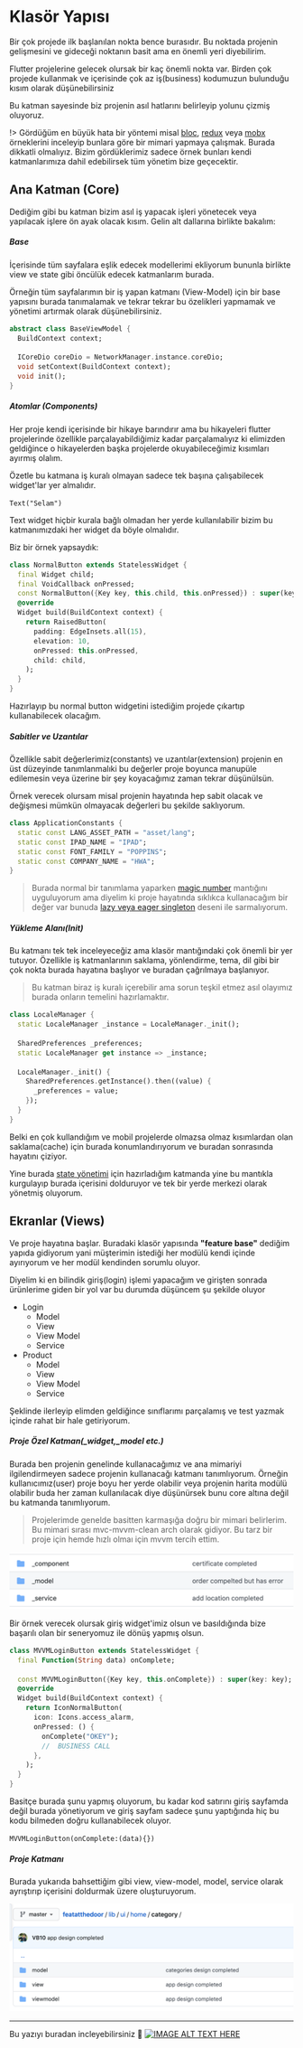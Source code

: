 # Klasör Yapısı

Bir çok projede ilk başlanılan nokta bence burasıdır. Bu noktada projenin gelişmesini ve gideceği noktanın basit ama en önemli yeri diyebilirim.

Flutter projelerine gelecek olursak bir kaç önemli nokta var. Birden çok projede kullanmak ve içerisinde çok az iş(business) kodumuzun bulunduğu kısım olarak düşünebilirsiniz

Bu katman sayesinde biz projenin asıl hatlarını belirleyip yolunu çizmiş oluyoruz.

!> Gördüğüm en büyük hata bir yöntemi misal [bloc](https://pub.dev/packages/bloc), [redux](https://pub.dev/packages/redux) veya [mobx](https://pub.dev/packages/mobx) örneklerini inceleyip bunlara göre bir mimari yapmaya çalışmak. Burada dikkatli olmalıyız. Bizim gördüklerimiz sadece örnek bunları kendi katmanlarımıza dahil edebilirsek tüm yönetim bize geçecektir.

## Ana Katman (Core)

Dediğim gibi bu katman bizim asıl iş yapacak işleri yönetecek veya yapılacak işlere ön ayak olacak kısım. Gelin alt dallarına birlikte bakalım:

##### Base

İçerisinde tüm sayfalara eşlik edecek modellerimi ekliyorum bununla birlikte view ve state gibi öncülük edecek katmanlarım burada.

Örneğin tüm sayfalarımın bir iş yapan katmanı (View-Model) için bir base yapısını burada tanımalamak ve tekrar tekrar bu özelikleri yapmamak ve yönetimi artırmak olarak düşünebilirsiniz.

```dart
abstract class BaseViewModel {
  BuildContext context;

  ICoreDio coreDio = NetworkManager.instance.coreDio;
  void setContext(BuildContext context);
  void init();
}
```

##### Atomlar (Components)

Her proje kendi içerisinde bir hikaye barındırır ama bu hikayeleri flutter projelerinde özellikle parçalayabildiğimiz kadar parçalamalıyız ki elimizden geldiğince o hikayelerden başka projelerde okuyabileceğimiz kısımları ayırmış olalım.

Özetle bu katmana iş kuralı olmayan sadece tek başına çalışabilecek widget'lar yer almalıdır.

`Text("Selam")`

Text widget hiçbir kurala bağlı olmadan her yerde kullanılabilir bizim bu katmanımızdaki her widget da böyle olmalıdır.

Biz bir örnek yapsaydık:

```dart
class NormalButton extends StatelessWidget {
  final Widget child;
  final VoidCallback onPressed;
  const NormalButton({Key key, this.child, this.onPressed}) : super(key: key);
  @override
  Widget build(BuildContext context) {
    return RaisedButton(
      padding: EdgeInsets.all(15),
      elevation: 10,
      onPressed: this.onPressed,
      child: child,
    );
  }
}
```

Hazırlayıp bu normal button widgetini istediğim projede çıkartıp kullanabilecek olacağım.

##### Sabitler ve Uzantılar

Özellikle sabit değerlerimiz(constants) ve uzantılar(extension) projenin en üst düzeyinde tanımlanmalıki bu değerler proje boyunca manupüle edilemesin veya üzerine bir şey koyacağımız zaman tekrar düşünülsün.

Örnek verecek olursam misal projenin hayatında hep sabit olacak ve değişmesi mümkün olmayacak değerleri bu şekilde saklıyorum.

```dart
class ApplicationConstants {
  static const LANG_ASSET_PATH = "asset/lang";
  static const IPAD_NAME = "IPAD";
  static const FONT_FAMILY = "POPPINS";
  static const COMPANY_NAME = "HWA";
}
```

> Burada normal bir tanımlama yaparken [magic number](https://help.semmle.com/wiki/display/JAVA/Magic+numbers#:~:text=A%20magic%20number%20is%20a,for%20other%20programmers%20to%20understand.) mantığını uyguluyorum ama diyelim ki proje hayatında sıklıkca kullanacağım bir değer var bunuda [lazy veya eager singleton](https://www.journaldev.com/1377/java-singleton-design-pattern-best-practices-examples) deseni ile sarmalıyorum.

##### Yükleme Alanı(Init)

Bu katmanı tek tek inceleyeceğiz ama klasör mantığındaki çok önemli bir yer tutuyor. Özellikle iş katmanlarının saklama, yönlendirme, tema, dil gibi bir çok nokta burada hayatına başlıyor ve buradan çağrılmaya başlanıyor.

> Bu katman biraz iş kuralı içerebilir ama sorun teşkil etmez asıl olayımız burada onların temelini hazırlamaktır.

```dart
class LocaleManager {
  static LocaleManager _instance = LocaleManager._init();

  SharedPreferences _preferences;
  static LocaleManager get instance => _instance;

  LocaleManager._init() {
    SharedPreferences.getInstance().then((value) {
      _preferences = value;
    });
  }
}
```

Belki en çok kullandığım ve mobil projelerde olmazsa olmaz kısımlardan olan saklama(cache) için burada konumlandırıyorum ve buradan sonrasında hayatını çiziyor.

Yine burada [state yönetimi](https://github.com/VB10/flutter-architecture-template/blob/master/lib/core/init/notifier/provider_list.dart) için hazırladığım katmanda yine bu mantıkla kurgulayıp burada içerisini dolduruyor ve tek bir yerde merkezi olarak yönetmiş oluyorum.

## Ekranlar (Views)

Ve proje hayatına başlar. Buradaki klasör yapısında **"feature base"** dediğim yapıda gidiyorum yani müşterimin istediği her modülü kendi içinde ayırıyorum ve her modül kendinden sorumlu oluyor.

Diyelim ki en bilindik giriş(login) işlemi yapacağım ve girişten sonrada ürünlerime giden bir yol var bu durumda düşüncem şu şekilde oluyor

- Login
  - Model
  - View
  - View Model
  - Service
- Product
  - Model
  - View
  - View Model
  - Service

Şeklinde ilerleyip elimden geldiğince sınıflarımı parçalamış ve test yazmak içinde rahat bir hale getiriyorum.

##### Proje Özel Katman(\_widget,\_model etc.)

Burada ben projenin genelinde kullanacağımız ve ana mimariyi ilgilendirmeyen sadece projenin kullanacağı katmanı tanımlıyorum. Örneğin kullanıcımız(user) proje boyu her yerde olabilir veya projenin harita modülü olabilir buda her zaman kullanılacak diye düşünürsek bunu core altına değil bu katmanda tanımlıyorum.

> Projelerimde genelde basitten karmaşığa doğru bir mimari belirlerim. Bu mimari sırası mvc-mvvm-clean arch olarak gidiyor. Bu tarz bir proje için hemde hızlı olmaı için mvvm tercih ettim.

![Project folder](../../image/core/view_core.png)

Bir örnek verecek olursak giriş widget'imiz olsun ve basıldığında bize başarılı olan bir seneryomuz ile dönüş yapmış olsun.

```dart
class MVVMLoginButton extends StatelessWidget {
  final Function(String data) onComplete;

  const MVVMLoginButton({Key key, this.onComplete}) : super(key: key);
  @override
  Widget build(BuildContext context) {
    return IconNormalButton(
      icon: Icons.access_alarm,
      onPressed: () {
        onComplete("OKEY");
        //  BUSINESS CALL
      },
    );
  }
}
```

Basitçe burada şunu yapmış oluyorum, bu kadar kod satırını giriş sayfamda değil burada yönetiyorum ve giriş sayfam sadece şunu yaptığında hiç bu kodu bilmeden doğru kullanabilecek oluyor.

`MVVMLoginButton(onComplete:(data){})`

##### Proje Katmanı

Burada yukarıda bahsettiğim gibi view, view-model, model, service olarak ayrıştırıp içerisini doldurmak üzere oluşturuyorum.

![view_folder](../../image/core/view_folder.png)

---

Bu yazıyı buradan incleyebilirsiniz 🥳
[![IMAGE ALT TEXT HERE](https://img.youtube.com/vi/Xn8q9ywXKDc/0.jpg)](https://www.youtube.com/watch?v=Xn8q9ywXKDc&list=PL1k5oWAuBhgV_XnhMSyu2YLZMZNGuD0Cv)
